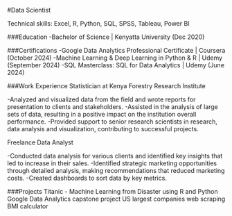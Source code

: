 #Data Scientist

Technical skills: Excel, R, Python, SQL, SPSS, Tableau, Power BI

###Education
-Bachelor of Science | Kenyatta University (Dec 2020)

###Certifications
-Google Data Analytics Professional Certificate | Coursera (October 2024)
-Machine Learning & Deep Learning in Python & R | Udemy (September 2024)
-SQL Masterclass: SQL for Data Analytics | Udemy (June 2024)

###Work Experience
Statistician at Kenya Forestry Research Institute

-Analyzed and visualized data from the field and wrote reports for presentation to clients and stakeholders.
-Assisted in the analysis of large sets of data, resulting in a positive impact on the institution overall performance.
-Provided support to senior research scientists in research, data analysis and visualization, contributing to successful projects.

Freelance Data Analyst

-Conducted data analysis for various clients and identified key insights that led to increase in their sales.
-Identified strategic marketing opportunities through detailed analysis, making recommendations that reduced marketing costs.
-Created dashboards to sort data by key metrics.

###Projects
Titanic - Machine Learning from Disaster using R and Python
Google Data Analytics capstone project
US largest companies web scraping
BMI calculator
